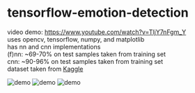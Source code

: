 # tensorflow-emotion-detection
video demo: https://www.youtube.com/watch?v=TljY7nFgm_Y  
uses opencv, tensorflow, numpy, and matplotlib  
has nn and cnn implementations  
(f)nn: ~69-70% on test samples taken from training set  
cnn: ~90-96% on test samples taken from training set  
dataset taken from [Kaggle](https://inclass.kaggle.com/c/facial-keypoints-detector)

![demo](https://i.imgur.com/QWxWazG.png)
![demo](https://i.imgur.com/0Y24Jl2.png)
![demo](https://i.imgur.com/mHmVDcT.png)
